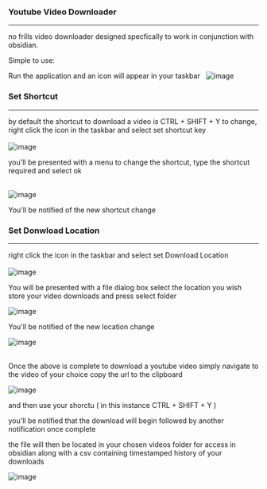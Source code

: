 ### Youtube Video Downloader
<hr>

no frills video downloader designed specfically to work in conjunction with obsidian.

Simple to use:

Run the application and an icon will appear in your taskbar &nbsp;
![image](https://github.com/syntacticallysound/pytubetask/assets/109209434/4f84be24-d850-465f-965e-b6c28341fe03)

### Set Shortcut
<hr>

by default the shortcut to download a video is CTRL + SHIFT + Y  to change, right click the icon in the taskbar and select set shortcut key <br> <br>
![image](https://github.com/syntacticallysound/pytubetask/assets/109209434/fc88a78d-d88a-4bbc-ba12-3b538475199a)

you'll be presented with a menu to change the shortcut, type the shortcut required and select ok <br> <br>

![image](https://github.com/syntacticallysound/pytubetask/assets/109209434/b32dd54c-cd24-4345-90b2-1f7a489d6f24)

You'll be notified of the new shortcut change 

### Set Donwload Location
<hr>

right click the icon in the taskbar and select set Download Location <br> <br>
![image](https://github.com/syntacticallysound/pytubetask/assets/109209434/fc88a78d-d88a-4bbc-ba12-3b538475199a)

You will be presented with a file dialog box select the location you wish store your video downloads and press select folder

![image](https://github.com/syntacticallysound/pytubetask/assets/109209434/a70b0695-394f-48ff-90ef-07f12a2d47b7)

You'll be notified of the new location change 

![image](https://github.com/syntacticallysound/pytubetask/assets/109209434/f9ea1952-d666-476e-bb97-7071fe5ef168)

<br>
Once the above is complete to download a youtube video simply navigate to the video of your choice copy the url to the clipboard

![image](https://github.com/syntacticallysound/pytubetask/assets/109209434/f99704be-3cc5-4f25-b207-068334ced78f)

and then use your shorctu ( in this instance CTRL + SHIFT + Y )

you'll be notified that the download will begin followed by another notification once complete

the file will then be located in your chosen videos folder for access in obsidian along with a csv containing timestamped  history of your downloads 

![image](https://github.com/syntacticallysound/pytubetask/assets/109209434/6f46a104-5139-406e-8d00-fd7809665d04)










